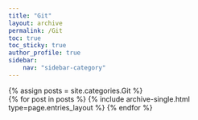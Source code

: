 ```yaml
---
title: "Git"
layout: archive
permalink: /Git
toc: true
toc_sticky: true
author_profile: true
sidebar:
    nav: "sidebar-category"
---
```



{% assign posts = site.categories.Git %}  
{% for post in posts %} {% include archive-single.html type=page.entries_layout %} {% endfor %}